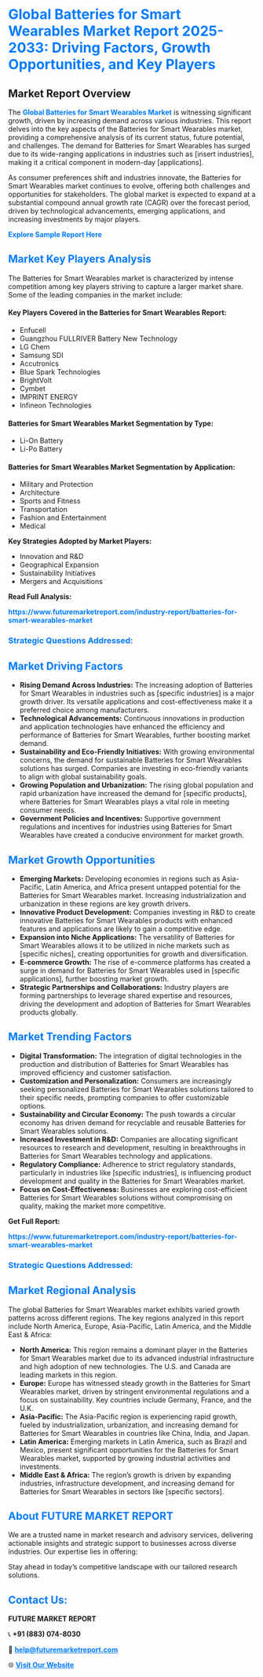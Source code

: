 <h1 style="color: #007BFF;">Global Batteries for Smart Wearables Market Report 2025-2033: Driving Factors, Growth Opportunities, and Key Players</h1>

<section id="overview">
<h2>Market Report Overview</h2>
<p>The <a href="https://www.futuremarketreport.com/industry-report/batteries-for-smart-wearables-market" style="color: #007BFF; text-decoration: none;"><strong>Global Batteries for Smart Wearables Market</strong></a> is witnessing significant growth, driven by increasing demand across various industries. This report delves into the key aspects of the Batteries for Smart Wearables market, providing a comprehensive analysis of its current status, future potential, and challenges. The demand for Batteries for Smart Wearables has surged due to its wide-ranging applications in industries such as [insert industries], making it a critical component in modern-day [applications].</p>
<p>As consumer preferences shift and industries innovate, the Batteries for Smart Wearables market continues to evolve, offering both challenges and opportunities for stakeholders. The global market is expected to expand at a substantial compound annual growth rate (CAGR) over the forecast period, driven by technological advancements, emerging applications, and increasing investments by major players.</p>
</section>

<section id="overview">
<p><a href="https://www.futuremarketreport.com/request-sample/reportId=106328" style="color: #007BFF; text-decoration: none;"><strong>Explore Sample Report Here</strong></a></p>
</section>

<section id="key-players">
<h2 style="color: #007BFF;">Market Key Players Analysis</h2>
<p>The Batteries for Smart Wearables market is characterized by intense competition among key players striving to capture a larger market share. Some of the leading companies in the market include:</p>
<h4>Key Players Covered in the Batteries for Smart Wearables Report:</h4>
<ul><li>Enfucell</li><li>Guangzhou FULLRIVER Battery New Technology</li><li>LG Chem</li><li>Samsung SDI</li><li>Accutronics</li><li>Blue Spark Technologies</li><li>BrightVolt</li><li>Cymbet</li><li>IMPRINT ENERGY</li><li>Infineon Technologies</li></ul>
<h4>Batteries for Smart Wearables Market Segmentation by Type:</h4>
<ul><li>Li-On Battery</li><li>Li-Po Battery</li></ul>

<h4>Batteries for Smart Wearables Market Segmentation by Application:</h4>
<ul><li>Military and Protection</li><li>Architecture</li><li>Sports and Fitness</li><li>Transportation</li><li>Fashion and Entertainment</li><li>Medical</li></ul>
<p><strong>Key Strategies Adopted by Market Players:</strong></p>
<ul>
<li>Innovation and R&D</li>
<li>Geographical Expansion</li>
<li>Sustainability Initiatives</li>
<li>Mergers and Acquisitions</li>
</ul>
</section>

<section>
<p><strong>Read Full Analysis: </strong></p><a href="https://www.futuremarketreport.com/industry-report/batteries-for-smart-wearables-market" style="color: #007BFF; text-decoration: none;"><strong>https://www.futuremarketreport.com/industry-report/batteries-for-smart-wearables-market</strong></a>
<h3 style="color: #007BFF;">Strategic Questions Addressed:</h3>
</section>

<section id="driving-factors">
<h2 style="color: #007BFF;">Market Driving Factors</h2>
<ul>
<li><strong>Rising Demand Across Industries:</strong> The increasing adoption of Batteries for Smart Wearables in industries such as [specific industries] is a major growth driver. Its versatile applications and cost-effectiveness make it a preferred choice among manufacturers.</li>
<li><strong>Technological Advancements:</strong> Continuous innovations in production and application technologies have enhanced the efficiency and performance of Batteries for Smart Wearables, further boosting market demand.</li>
<li><strong>Sustainability and Eco-Friendly Initiatives:</strong> With growing environmental concerns, the demand for sustainable Batteries for Smart Wearables solutions has surged. Companies are investing in eco-friendly variants to align with global sustainability goals.</li>
<li><strong>Growing Population and Urbanization:</strong> The rising global population and rapid urbanization have increased the demand for [specific products], where Batteries for Smart Wearables plays a vital role in meeting consumer needs.</li>
<li><strong>Government Policies and Incentives:</strong> Supportive government regulations and incentives for industries using Batteries for Smart Wearables have created a conducive environment for market growth.</li>
</ul>
</section>

<section id="growth-opportunities">
<h2 style="color: #007BFF;">Market Growth Opportunities</h2>
<ul>
<li><strong>Emerging Markets:</strong> Developing economies in regions such as Asia-Pacific, Latin America, and Africa present untapped potential for the Batteries for Smart Wearables market. Increasing industrialization and urbanization in these regions are key growth drivers.</li>
<li><strong>Innovative Product Development:</strong> Companies investing in R&D to create innovative Batteries for Smart Wearables products with enhanced features and applications are likely to gain a competitive edge.</li>
<li><strong>Expansion into Niche Applications:</strong> The versatility of Batteries for Smart Wearables allows it to be utilized in niche markets such as [specific niches], creating opportunities for growth and diversification.</li>
<li><strong>E-commerce Growth:</strong> The rise of e-commerce platforms has created a surge in demand for Batteries for Smart Wearables used in [specific applications], further boosting market growth.</li>
<li><strong>Strategic Partnerships and Collaborations:</strong> Industry players are forming partnerships to leverage shared expertise and resources, driving the development and adoption of Batteries for Smart Wearables products globally.</li>
</ul>
</section>

<section id="trending-factors">
<h2 style="color: #007BFF;">Market Trending Factors</h2>
<ul>
<li><strong>Digital Transformation:</strong> The integration of digital technologies in the production and distribution of Batteries for Smart Wearables has improved efficiency and customer satisfaction.</li>
<li><strong>Customization and Personalization:</strong> Consumers are increasingly seeking personalized Batteries for Smart Wearables solutions tailored to their specific needs, prompting companies to offer customizable options.</li>
<li><strong>Sustainability and Circular Economy:</strong> The push towards a circular economy has driven demand for recyclable and reusable Batteries for Smart Wearables solutions.</li>
<li><strong>Increased Investment in R&D:</strong> Companies are allocating significant resources to research and development, resulting in breakthroughs in Batteries for Smart Wearables technology and applications.</li>
<li><strong>Regulatory Compliance:</strong> Adherence to strict regulatory standards, particularly in industries like [specific industries], is influencing product development and quality in the Batteries for Smart Wearables market.</li>
<li><strong>Focus on Cost-Effectiveness:</strong> Businesses are exploring cost-efficient Batteries for Smart Wearables solutions without compromising on quality, making the market more competitive.</li>
</ul>
</section>

<section>
<p><strong>Get Full Report: </strong></p><a href="https://www.futuremarketreport.com/industry-report/batteries-for-smart-wearables-market" style="color: #007BFF; text-decoration: none;"><strong>https://www.futuremarketreport.com/industry-report/batteries-for-smart-wearables-market</strong></a>
<h3 style="color: #007BFF;">Strategic Questions Addressed:</h3>
</section>


<section id="regional-analysis">
<h2 style="color: #007BFF;">Market Regional Analysis</h2>
<p>The global Batteries for Smart Wearables market exhibits varied growth patterns across different regions. The key regions analyzed in this report include North America, Europe, Asia-Pacific, Latin America, and the Middle East & Africa:</p>
<ul>
<li><strong>North America:</strong> This region remains a dominant player in the Batteries for Smart Wearables market due to its advanced industrial infrastructure and high adoption of new technologies. The U.S. and Canada are leading markets in this region.</li>
<li><strong>Europe:</strong> Europe has witnessed steady growth in the Batteries for Smart Wearables market, driven by stringent environmental regulations and a focus on sustainability. Key countries include Germany, France, and the U.K.</li>
<li><strong>Asia-Pacific:</strong> The Asia-Pacific region is experiencing rapid growth, fueled by industrialization, urbanization, and increasing demand for Batteries for Smart Wearables in countries like China, India, and Japan.</li>
<li><strong>Latin America:</strong> Emerging markets in Latin America, such as Brazil and Mexico, present significant opportunities for the Batteries for Smart Wearables market, supported by growing industrial activities and investments.</li>
<li><strong>Middle East & Africa:</strong> The region’s growth is driven by expanding industries, infrastructure development, and increasing demand for Batteries for Smart Wearables in sectors like [specific sectors].</li>
</ul>
</section>

<footer>
<h2 style="color: #007BFF;">About FUTURE MARKET REPORT</h2>
<p>We are a trusted name in market research and advisory services, delivering actionable insights and strategic support to businesses across diverse industries. Our expertise lies in offering:</p>

<p>Stay ahead in today’s competitive landscape with our tailored research solutions.</p>

<h2 style="color: #007BFF;">Contact Us:</h2>
<p><strong>FUTURE MARKET REPORT</strong></p>
<p>📞 <strong>+91 (883) 074-8030</strong></p>
<p>📧 <strong><a href="mailto:help@futuremarketreport.com" style="color: #007BFF;">help@futuremarketreport.com</a></strong></p>
<p>🌐 <strong><a href="https://www.futuremarketreport.com/" style="color: #007BFF;">Visit Our Website</a></strong></p>
</footer>